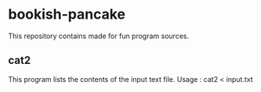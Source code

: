 # bookish-pancake
This repository contains made for fun program sources.
## cat2
This program lists the contents of the input text file.
 Usage : cat2 < input.txt
